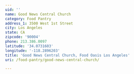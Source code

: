 ```yaml
---
uid: ''
name: Good News Central Church
category: Food Pantry
address_1: 3500 West 1st Street
city: Los Angeles
state: CA
zipcode: '90004'
phone: 213.386.0097
latitude: '34.0731603'
longitude: '-118.2896203'
title: 'Good News Central Church, Food Oasis Los Angeles'
uri: /food-pantry/good-news-central-church/

---
```

